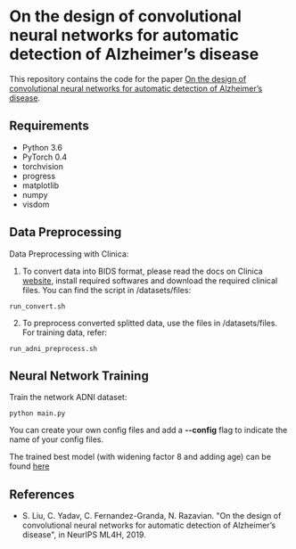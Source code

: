 # On the design of convolutional neural networks for automatic detection of Alzheimer’s disease

This repository contains the code for the paper [On the design of convolutional neural networks for automatic detection of Alzheimer’s disease](). 

## Requirements
- Python 3.6
- PyTorch 0.4
- torchvision
- progress
- matplotlib
- numpy
- visdom

## Data Preprocessing
Data Preprocessing with Clinica:
1. To convert data into BIDS format, please read the docs on Clinica [website](http://www.clinica.run), install required softwares and download the required clinical files. You can find the script in /datasets/files: 
```
run_convert.sh
```

2. To preprocess converted splitted data, use the files in /datasets/files. For training data, refer:
```
run_adni_preprocess.sh
```

## Neural Network Training
Train the network ADNI dataset:

```
python main.py
```

You can create your own config files and add a **--config** flag to indicate the name of your config files.

The trained best model (with widening factor 8 and adding age) can be found [here](https://drive.google.com/file/d/1zU21Kin9kXg_qmj7w_u5dGOjXf1D5fa7/view?usp=sharing)



## References
- S. Liu, C. Yadav, C. Fernandez-Granda, N. Razavian. "On the design of convolutional neural networks for automatic detection of Alzheimer’s disease", in NeurIPS ML4H, 2019.
